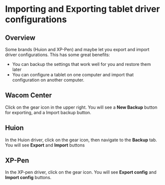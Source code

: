 # Importing and Exporting tablet driver configurations

## Overview

Some brands (Huion and XP-Pen) and maybe let you export and import driver configurations. This has some great benefits:

* You can backup the settings that work well for you and restore them later
* You can configure a tablet on one computer and import that configuration on another computer.

## Wacom Center

Click on the gear icon in the upper right.  You will see a **New Backup** button for exporting, and a Import backup button.

## Huion

In the Huion driver, click on the gear icon, then navigate to the **Backup** tab. You will see **Export** and **Import** buttons

## XP-Pen

In the XP-pen driver, click on the gear icon. You will see **Export config** and **Import config** buttons.



&#x20;
